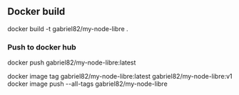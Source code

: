 ## Docker build
docker build -t gabriel82/my-node-libre .

### Push to docker hub
docker push gabriel82/my-node-libre:latest

docker image tag gabriel82/my-node-libre:latest gabriel82/my-node-libre:v1
docker image push --all-tags gabriel82/my-node-libre